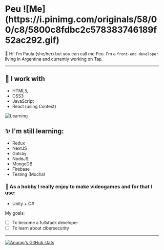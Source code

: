 

<h1>Peu ![Me](https://i.pinimg.com/originals/58/00/c8/5800c8fdbc2c578383746189f52ac292.gif)</h1>

🌸 Hi! I'm Paula (she/her) but you can call me Peu. I'm a `front-end developer` living in Argentina and currently working on Tap.

---

## 🌷 I work with

* HTML5,
* CSS3
* JavaScript
* React (using Context)

![Learning](https://i.pinimg.com/564x/e4/b1/5e/e4b15e31948cff7bc4ceb21b9c6b72ee.jpg)

## ✨ I'm still learning:

* Redux
* NextJS
* Gatsby
* NodeJS
* MongoDB
* Firebase
* Testing (Mocha)

### 👾 As a hobby I really enjoy to make videogames and for that I use:

* Unity + C#

My goals:

- [ ] To become a fullstack developer
- [ ] To learn about cibersecurity

---

[![Anurag's GitHub stats](https://github-readme-stats.vercel.app/api?username=lemonpeu)](https://github.com/lemonpeu/github-readme-stats)



